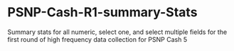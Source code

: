 # PSNP-Cash-R1-summary-Stats
Summary stats for all numeric, select one, and select multiple fields for the first round of high frequency data collection for PSNP Cash 5
